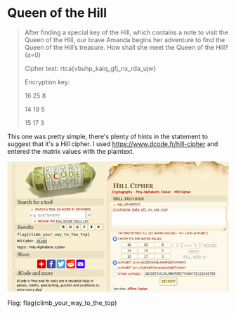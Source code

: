 # Queen of the Hill

>After finding a special key of the Hill, which contains a note to visit the Queen of the Hill, our brave Amanda begins her adventure to find the Queen of the Hill’s treasure. How shall she meet the Queen of the Hill? (a=0)
>
>Cipher text: rtca{vbuhp_kaiq_gfj_nx_rda_ujw}
>
>Encryption key:
>
>16 25 8
>
>14 19 5
>
>15 17 3


This one was pretty simple, there's plenty of hints in the statement to suggest that it's a Hill cipher. I used https://www.dcode.fr/hill-cipher and entered the matrix values with the plaintext.

![Alt text](screenshot.png?raw=true "queenofthehill")

Flag: flag{climb_your_way_to_the_top}